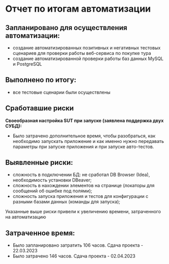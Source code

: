 # Отчет по итогам автоматизации

## Запланировано для осуществления автоматизации:

 - создание автоматизированных позитивных и негативных тестовых сценариев для проверки работы веб-сервиса по покупке тура
 - создание автоматизированной проверки работы баз данных MySQL и PostgreSQL



## Выполнено по итогу:

- все тестовые сценарии были осуществлены 

## Сработавшие риски
**Своеобразная настройка SUT при запуске (заявлена поддержка двух СУБД):**
- Было затрачено дополнительное время, чтобы разобраться, как необходимо запускать приложение и как именно нужно передавать параметры при запуске приложения и при запуске авто-тестов.


## Выявленные риски:

 - сложность в подключении БД: не сработал DB Browser (Idea), необходимость установки DBeaver;
 - сложность в нахождении элементов на странице (локаторы для сообщений об ошибке под полями);
 - сложность запуска приложения и тестов для конфигурации с разными базами данных (команды для запуска);

Указанные выше риски привели к увеличению времени, затраченного на автоматизацию

## Затраченное время:

 - Было запланировано затратить 106 часов. Сдача проекта - 22.03.2023
 - Было затрачено 146 часов. Сдача проекта  - 02.04.2023